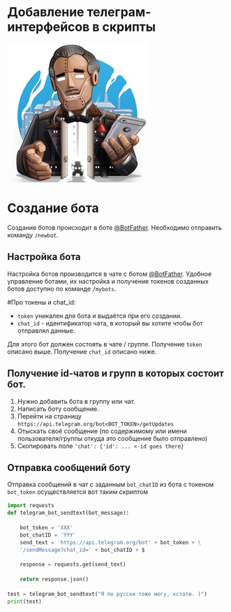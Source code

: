 # Добавление телеграм-интерфейсов в скрипты

![Telegram_bots](assets/bot_father.jpg)

# Создание бота  
Создание ботов происходит в боте [@BotFather](https://t.me/botfather).
Необходимо отправить команду `/newbot`.

## Настройка бота  

Настройка ботов производится в чате с ботом [@BotFather](https://t.me/botfather).
Удобное управление ботами, их настройка и получение токенов созданных ботов
доступно по команде `/mybots`.

#Про токены и chat_id:  

- `token` уникален для бота и выдаётся при его создании.
- `chat_id` - идентификатор чата, в который вы хотите чтобы бот отправлял данные.

Для этого бот должен состоять в чате / группе.
Получение `token` описано выше.
Получение `chat_id` описано ниже.

## Получение id-чатов и групп в которых состоит бот.
1. Нужно добавить бота в группу или чат.
2. Написать боту сообщение.
3. Перейти на страницу `https://api.telegram.org/bot<BOT_TOKEN>/getUpdates`
4. Отыскать своё сообщение (по содержимому или имени пользователя/группы откуда
  это сообщение было отправлено)
5. Скопировать поле `'chat': {'id': ... <-id goes there}`


## Отправка сообщений боту
Отправка сообщений в чат с заданным `bot_chatID` из бота с токеном `bot_token`
осуществляется вот таким скриптом

```python
import requests
def telegram_bot_sendtext(bot_message):

    bot_token = 'XXX'
    bot_chatID = 'YYY'
    send_text = 'https://api.telegram.org/bot' + bot_token + \
    '/sendMessage?chat_id=' + bot_chatID + $

    response = requests.get(send_text)

    return response.json()

test = telegram_bot_sendtext("Я по русски тоже могу, кстати. )")
print(test)
```
